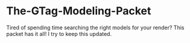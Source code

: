# The-GTag-Modeling-Packet
Tired of spending time searching the right models for your render? This packet has it all! I try to keep this updated.
